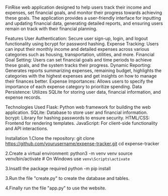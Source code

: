 FinRise web application designed to help users track their income and expenses, set financial goals, and monitor their progress towards achieving these goals. 
The application provides a user-friendly interface for inputting and updating financial data, generating detailed reports, and ensuring users remain on track with their financial planning.

Features
User Authentication: Secure user sign-up, login, and logout functionality using bcrypt for password hashing.
Expense Tracking: Users can input their monthly income and detailed expenses across various categories such as housing, transportation, utilities, and more.
Financial Goal Setting: Users can set financial goals and time periods to achieve these goals, and the system tracks their progress.
Dynamic Reporting: Generates reports summarizing expenses, remaining budget, highlights the categories with the highest expenses and get insights on how to manage their finances better.
Expense Importances: Allows users to specify the importance of each expense category to prioritize spending.
Data Persistence: Utilizes SQLite for storing user data, financial information, and expense records.

Technologies Used
Flask: Python web framework for building the web application.
SQLite: Database to store user and financial information.
bcrypt: Library for hashing passwords to ensure security.
HTML/CSS: Frontend for rendering templates.
JavaScript: For client-side functionality and API interactions.

Installation
1.Clone the repository:
git clone https://github.com/yourusername/expense-tracker.git
cd expense-tracker

2.Create a virtual environment:
python3 -m venv venv
source venv/bin/activate  # On Windows use `venv\Scripts\activate`

3.Insatll the package required
python -m pip install <package>

3.Run the file "create.py" to create the database and tables.

4.Finally run the file "app.py" to use the website.

